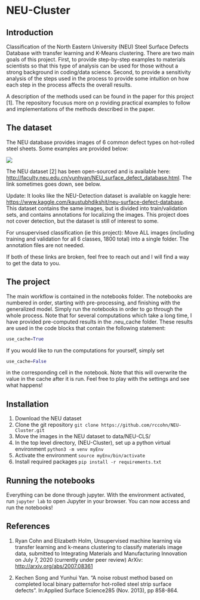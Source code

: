 # NEU-Cluster
## Introduction

Classification of the North Eastern University (NEU) Steel Surface Defects Database with transfer 
learning and K-Means clustering. There are two main goals of this project. First, to provide step-by-step 
examples to materials scientists so that this type of analysis can be used for those without a strong 
background in coding/data science. Second, to provide a sensitivity analysis of the steps used in the 
process to provide some intuition on how each step in the process affects the overall results.

A description of the methods used can be found in the paper for this project [1]. The repository focusus more on p
roviding practical examples to follow and implementations of the methods described in the paper.

## The dataset

The NEU database provides images of 6 common defect types on hot-rolled steel sheets. Some examples are provided below:

<img src=".github/NEUimg.png">

The NEU dataset [2] has been open-sourced and is available here: 
<http://faculty.neu.edu.cn/yunhyan/NEU_surface_defect_database.html>. The link sometimes goes down, see below.

Update: It looks like the NEU-Detection dataset is available on kaggle here: <https://www.kaggle.com/kaustubhdikshit/neu-surface-defect-database>.
This dataset contains the same images, but is divided into train/validation sets, and contains annotations for localizing the images. This project does not cover detection, but the dataset is still of interest to some.

For unsupervised classification (ie this project): Move ALL images (including training and validation for all 6 classes, 1800 total) into a single folder. The annotation files are not needed.

If both of these links are broken, feel free to reach out and I will find a way to get the data to you.

## The project
The main workflow is contained in the notebooks folder. The notebooks are numbered in order, starting with pre-processing, 
and finishing with the generalized model. Simply run the notebooks in order to go through the whole process. Note that 
for several computations which take a long time, I have provided pre-computed results in the .neu_cache folder. 
These results are used in the code blocks that contain the following statement:
```python
use_cache=True
```
If you 
would like to run the computations for yourself, simply set 
```python 
use_cache=False
```
in the corresponding cell in the notebook. Note that this will overwrite the value in the cache after it is run.
 Feel free to play with the settings and see what happens!

## Installation
  1) Download the NEU dataset
  2) Clone the git repository ```git clone https://github.com/rccohn/NEU-Cluster.git```
  3) Move the images in the NEU dataset to data/NEU-CLS/
  4) In the top level directory, (NEU-Cluster), set up a python virtual environment ```python3 -m venv myEnv```
  5) Activate the environment ```source myEnv/bin/activate```
  6) Install required packages ```pip install -r requirements.txt```

## Running the notebooks
Everything can be done through jupyter. With the environment activated, run ```jupyter lab``` to open Jupyter in your
browser. You can now access and run the notebooks!
## References
1)  Ryan Cohn and Elizabeth Holm, Unsupervised machine learning via transfer 
learning and k-means clustering to classify materials image data, submitted to Integrating Materials and Manufacturing
Innovation on July 7, 2020 (currently under peer review)
ArXiv: <http://arxiv.org/abs/2007.08361>

2) Kechen Song and Yunhui Yan. “A noise robust method based on completed local binary patternsfor hot-rolled steel 
strip surface defects”. In:Applied Surface Science285 (Nov. 2013), pp 858-864.
